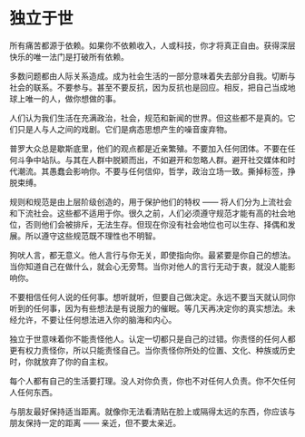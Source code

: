 # 独立于世

所有痛苦都源于依赖。如果你不依赖收入，人或科技，你才将真正自由。获得深层快乐的唯一法门是打破所有依赖。

多数问题都由人际关系造成。成为社会生活的一部分意味着失去部分自我。切断与社会的联系。不要参与。甚至不要反抗，因为反抗也是回应。相反，把自己当成地球上唯一的人，做你想做的事。

人们认为我们生活在充满政治，社会，规范和新闻的世界。但这些都不是真的。它们只是人与人之间的戏剧。它们是病态思想产生的噪音废弃物。

普罗大众总是歇斯底里，他们的观点都是近亲繁殖。不要加入任何团体。不要在任何斗争中站队。与其在人群中脱颖而出，不如避开和忽略人群。避开社交媒体和时代潮流。其愚蠢会影响你。不要与任何信仰，哲学，政治立场一致。撕掉标签，挣脱束缚。

规则和规范是由上层阶级创造的，用于保护他们的特权 —— 将人们分为上流社会和下流社会。这些都不适用于你。很久之前，人们必须遵守规范才能有高的社会地位，否则他们会被排斥，无法生存。但现在你没有社会地位也可以生存、择偶和发展。所以遵守这些规范既不理性也不明智。

狗吠人言，都无意义。他人言行与你无关，即使指向你。最紧要是你自己的想法。当你知道自己在做什么，就会心无旁骛。当你对他人的言行无动于衷，就没人能影响你。

不要相信任何人说的任何事。想听就听，但要自己做决定。永远不要当天就认同你听到的任何事，因为有些想法是有说服力的催眠。等几天再决定你的真实想法。未经允许，不要让任何想法进入你的脑海和内心。

独立于世意味着你不能责怪他人。认定一切都只是自己的过错。你责怪的任何人都更有权力责怪你，所以只能责怪自己。当你责怪你所处的位置、文化、种族或历史时，你就放弃了你的自主权。

每个人都有自己的生活要打理。没人对你负责，你也不对任何人负责。你不欠任何人任何东西。

与朋友最好保持适当距离。就像你无法看清贴在脸上或隔得太远的东西，你应该与朋友保持一定的距离 —— 亲近，但不要太亲近。
